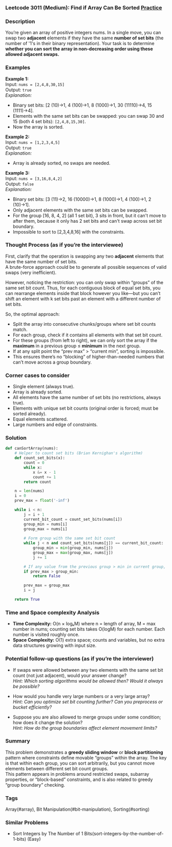### Leetcode 3011 (Medium): Find if Array Can Be Sorted [Practice](https://leetcode.com/problems/find-if-array-can-be-sorted)

### Description  
You’re given an array of positive integers nums. In a single move, you can swap two **adjacent** elements if they have the same **number of set bits** (the number of '1's in their binary representation). Your task is to determine **whether you can sort the array in non-decreasing order using these allowed adjacent swaps.**

### Examples  

**Example 1:**  
Input: `nums = [2,4,8,30,15]`  
Output: `true`  
*Explanation:*
- Binary set bits: [2 (10)→1, 4 (100)→1, 8 (1000)→1, 30 (11110)→4, 15 (1111)→4].
- Elements with the same set bits can be swapped: you can swap 30 and 15 (both 4 set bits): `[2,4,8,15,30]`.
- Now the array is sorted.

**Example 2:**  
Input: `nums = [1,2,3,4,5]`  
Output: `true`  
*Explanation:*
- Array is already sorted, no swaps are needed.

**Example 3:**  
Input: `nums = [3,16,8,4,2]`  
Output: `false`  
*Explanation:*
- Binary set bits: [3 (11)→2, 16 (10000)→1, 8 (1000)→1, 4 (100)→1, 2 (10)→1].
- Only adjacent elements with the same set bits can be swapped.
- For the group [16, 8, 4, 2] (all 1 set bit), 3 sits in front, but it can't move to after them, because it only has 2 set bits and can't swap across set bit boundary.
- Impossible to sort to [2,3,4,8,16] with the constraints.

### Thought Process (as if you’re the interviewee)  
First, clarify that the operation is swapping any two **adjacent** elements that have the same number of set bits.  
A brute-force approach could be to generate all possible sequences of valid swaps (very inefficient).  

However, noticing the restriction: you can only swap within “groups” of the same set bit count. Thus, for each contiguous block of equal set bits, you can rearrange elements inside that block however you like—but you can’t shift an element with k set bits past an element with a different number of set bits.

So, the optimal approach:
- Split the array into consecutive chunks/groups where set bit counts match.
- For each group, check if it contains all elements with that set bit count.
- For these groups (from left to right), we can only sort the array if the **maximum** in a previous group ≤ **minimum** in the next group.
- If at any split point the “prev max” > “current min”, sorting is impossible.
- This ensures there’s no “blocking” of higher-than-needed numbers that can’t move across a group boundary.

### Corner cases to consider  
- Single element (always true).
- Array is already sorted.
- All elements have the same number of set bits (no restrictions, always true).
- Elements with unique set bit counts (original order is forced; must be sorted already).
- Equal elements scattered.
- Large numbers and edge of constraints.

### Solution

```python
def canSortArray(nums):
    # Helper to count set bits (Brian Kernighan's algorithm)
    def count_set_bits(x):
        count = 0
        while x:
            x &= x - 1
            count += 1
        return count

    n = len(nums)
    i = 0
    prev_max = float('-inf')

    while i < n:
        j = i + 1
        current_bit_count = count_set_bits(nums[i])
        group_min = nums[i]
        group_max = nums[i]
        
        # Form group with the same set bit count
        while j < n and count_set_bits(nums[j]) == current_bit_count:
            group_min = min(group_min, nums[j])
            group_max = max(group_max, nums[j])
            j += 1

        # If any value from the previous group > min in current group, can't sort
        if prev_max > group_min:
            return False

        prev_max = group_max
        i = j

    return True
```

### Time and Space complexity Analysis  

- **Time Complexity:** O(n × logₖM) where n = length of array, M = max number in nums; counting set bits takes O(logM) for each number. Each number is visited roughly once.
- **Space Complexity:** O(1) extra space; counts and variables, but no extra data structures growing with input size.

### Potential follow-up questions (as if you’re the interviewer)  

- If swaps were allowed between any two elements with the same set bit count (not just adjacent), would your answer change?  
  *Hint: Which sorting algorithms would be allowed then? Would it always be possible?*

- How would you handle very large numbers or a very large array?  
  *Hint: Can you optimize set bit counting further? Can you preprocess or bucket efficiently?*

- Suppose you are also allowed to merge groups under some condition; how does it change the solution?  
  *Hint: How do the group boundaries affect element movement limits?*

### Summary
This problem demonstrates a **greedy sliding window** or **block partitioning** pattern where constraints define movable “groups” within the array. The key is that within each group, you can sort arbitrarily, but you cannot move elements between different set bit count groups.  
This pattern appears in problems around restricted swaps, subarray properties, or “block-based” constraints, and is also related to greedy “group boundary” checking.

### Tags
Array(#array), Bit Manipulation(#bit-manipulation), Sorting(#sorting)

### Similar Problems
- Sort Integers by The Number of 1 Bits(sort-integers-by-the-number-of-1-bits) (Easy)